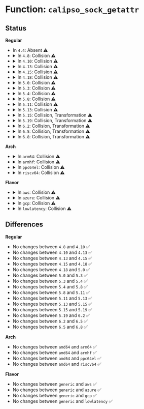 # Function: <code>calipso_sock_getattr</code>

## Status
<b>Regular</b>
<ul>
<li>
In <code>4.4</code>: Absent ⚠️
</li>
<li>
<details>
<summary>In <code>4.8</code>: Collision ⚠️</summary>

```c
int calipso_sock_getattr(struct sock *sk, struct netlbl_lsm_secattr *secattr);
```

**Collision:** Static-Global Collision

**Inline:** No

**Transformation:** False

**Instances:**

```
In net/ipv6/calipso.c (ffffffff818709d0)
Location: net/ipv6/calipso.c:1090
Inline: False
```
```
In net/netlabel/netlabel_calipso.c (ffffffff81883950)
Location: net/netlabel/netlabel_calipso.c:530
Inline: False
Direct callers:
  - net/netlabel/netlabel_kapi.c:netlbl_sock_getattr
```
**Symbols:**

```
ffffffff818709d0-ffffffff81870ade: calipso_sock_getattr (STB_LOCAL)
ffffffff81883950-ffffffff81883970: calipso_sock_getattr (STB_GLOBAL)
```
</details>
</li>
<li>
<details>
<summary>In <code>4.10</code>: Collision ⚠️</summary>

```c
int calipso_sock_getattr(struct sock *sk, struct netlbl_lsm_secattr *secattr);
```

**Collision:** Static-Global Collision

**Inline:** No

**Transformation:** False

**Instances:**

```
In net/ipv6/calipso.c (ffffffff818a3940)
Location: net/ipv6/calipso.c:1090
Inline: False
```
```
In net/netlabel/netlabel_calipso.c (ffffffff818b81f0)
Location: net/netlabel/netlabel_calipso.c:533
Inline: False
Direct callers:
  - net/netlabel/netlabel_kapi.c:netlbl_sock_getattr
```
**Symbols:**

```
ffffffff818a3940-ffffffff818a3a4e: calipso_sock_getattr (STB_LOCAL)
ffffffff818b81f0-ffffffff818b8210: calipso_sock_getattr (STB_GLOBAL)
```
</details>
</li>
<li>
<details>
<summary>In <code>4.13</code>: Collision ⚠️</summary>

```c
int calipso_sock_getattr(struct sock *sk, struct netlbl_lsm_secattr *secattr);
```

**Collision:** Static-Global Collision

**Inline:** No

**Transformation:** False

**Instances:**

```
In net/ipv6/calipso.c (ffffffff818c9f20)
Location: net/ipv6/calipso.c:1090
Inline: False
```
```
In net/netlabel/netlabel_calipso.c (ffffffff818deae0)
Location: net/netlabel/netlabel_calipso.c:533
Inline: False
Direct callers:
  - net/netlabel/netlabel_kapi.c:netlbl_sock_getattr
```
**Symbols:**

```
ffffffff818c9f20-ffffffff818ca005: calipso_sock_getattr (STB_LOCAL)
ffffffff818deae0-ffffffff818deb00: calipso_sock_getattr (STB_GLOBAL)
```
</details>
</li>
<li>
<details>
<summary>In <code>4.15</code>: Collision ⚠️</summary>

```c
int calipso_sock_getattr(struct sock *sk, struct netlbl_lsm_secattr *secattr);
```

**Collision:** Static-Global Collision

**Inline:** No

**Transformation:** False

**Instances:**

```
In net/ipv6/calipso.c (ffffffff8194d600)
Location: net/ipv6/calipso.c:1090
Inline: False
```
```
In net/netlabel/netlabel_calipso.c (ffffffff81964760)
Location: net/netlabel/netlabel_calipso.c:533
Inline: False
Direct callers:
  - net/netlabel/netlabel_kapi.c:netlbl_sock_getattr
```
**Symbols:**

```
ffffffff8194d600-ffffffff8194d750: calipso_sock_getattr (STB_LOCAL)
ffffffff81964760-ffffffff81964786: calipso_sock_getattr (STB_GLOBAL)
```
</details>
</li>
<li>
<details>
<summary>In <code>4.18</code>: Collision ⚠️</summary>

```c
int calipso_sock_getattr(struct sock *sk, struct netlbl_lsm_secattr *secattr);
```

**Collision:** Static-Global Collision

**Inline:** No

**Transformation:** False

**Instances:**

```
In net/ipv6/calipso.c (ffffffff819a6170)
Location: net/ipv6/calipso.c:1089
Inline: False
```
```
In net/netlabel/netlabel_calipso.c (ffffffff819be000)
Location: net/netlabel/netlabel_calipso.c:533
Inline: False
Direct callers:
  - net/netlabel/netlabel_kapi.c:netlbl_sock_getattr
```
**Symbols:**

```
ffffffff819a6170-ffffffff819a62c7: calipso_sock_getattr (STB_LOCAL)
ffffffff819be000-ffffffff819be026: calipso_sock_getattr (STB_GLOBAL)
```
</details>
</li>
<li>
<details>
<summary>In <code>5.0</code>: Collision ⚠️</summary>

```c
int calipso_sock_getattr(struct sock *sk, struct netlbl_lsm_secattr *secattr);
```

**Collision:** Static-Global Collision

**Inline:** No

**Transformation:** False

**Instances:**

```
In net/ipv6/calipso.c (ffffffff819dcf60)
Location: net/ipv6/calipso.c:1089
Inline: False
```
```
In net/netlabel/netlabel_calipso.c (ffffffff819f51a0)
Location: net/netlabel/netlabel_calipso.c:533
Inline: False
Direct callers:
  - net/netlabel/netlabel_kapi.c:netlbl_sock_getattr
```
**Symbols:**

```
ffffffff819dcf60-ffffffff819dd0b7: calipso_sock_getattr (STB_LOCAL)
ffffffff819f51a0-ffffffff819f51c6: calipso_sock_getattr (STB_GLOBAL)
```
</details>
</li>
<li>
<details>
<summary>In <code>5.3</code>: Collision ⚠️</summary>

```c
int calipso_sock_getattr(struct sock *sk, struct netlbl_lsm_secattr *secattr);
```

**Collision:** Static-Global Collision

**Inline:** No

**Transformation:** False

**Instances:**

```
In net/ipv6/calipso.c (ffffffff81a4bbb0)
Location: net/ipv6/calipso.c:1075
Inline: False
```
```
In net/netlabel/netlabel_calipso.c (ffffffff81a64670)
Location: net/netlabel/netlabel_calipso.c:520
Inline: False
Direct callers:
  - net/netlabel/netlabel_kapi.c:netlbl_sock_getattr
```
**Symbols:**

```
ffffffff81a4bbb0-ffffffff81a4bcc3: calipso_sock_getattr (STB_LOCAL)
ffffffff81a64670-ffffffff81a64696: calipso_sock_getattr (STB_GLOBAL)
```
</details>
</li>
<li>
<details>
<summary>In <code>5.4</code>: Collision ⚠️</summary>

```c
int calipso_sock_getattr(struct sock *sk, struct netlbl_lsm_secattr *secattr);
```

**Collision:** Static-Global Collision

**Inline:** No

**Transformation:** False

**Instances:**

```
In net/ipv6/calipso.c (ffffffff81a82780)
Location: net/ipv6/calipso.c:1075
Inline: False
```
```
In net/netlabel/netlabel_calipso.c (ffffffff81a9b1f0)
Location: net/netlabel/netlabel_calipso.c:520
Inline: False
Direct callers:
  - net/netlabel/netlabel_kapi.c:netlbl_sock_getattr
```
**Symbols:**

```
ffffffff81a82780-ffffffff81a82893: calipso_sock_getattr (STB_LOCAL)
ffffffff81a9b1f0-ffffffff81a9b216: calipso_sock_getattr (STB_GLOBAL)
```
</details>
</li>
<li>
<details>
<summary>In <code>5.8</code>: Collision ⚠️</summary>

```c
int calipso_sock_getattr(struct sock *sk, struct netlbl_lsm_secattr *secattr);
```

**Collision:** Static-Global Collision

**Inline:** No

**Transformation:** False

**Instances:**

```
In net/ipv6/calipso.c (ffffffff81b7d6a0)
Location: net/ipv6/calipso.c:1076
Inline: False
```
```
In net/netlabel/netlabel_calipso.c (ffffffff81b96a50)
Location: net/netlabel/netlabel_calipso.c:520
Inline: False
Direct callers:
  - net/netlabel/netlabel_kapi.c:netlbl_sock_getattr
```
**Symbols:**

```
ffffffff81b7d6a0-ffffffff81b7d802: calipso_sock_getattr (STB_LOCAL)
ffffffff81b96a50-ffffffff81b96a76: calipso_sock_getattr (STB_GLOBAL)
```
</details>
</li>
<li>
<details>
<summary>In <code>5.11</code>: Collision ⚠️</summary>

```c
int calipso_sock_getattr(struct sock *sk, struct netlbl_lsm_secattr *secattr);
```

**Collision:** Static-Global Collision

**Inline:** No

**Transformation:** False

**Instances:**

```
In net/ipv6/calipso.c (ffffffff81b8c7c0)
Location: net/ipv6/calipso.c:1072
Inline: False
```
```
In net/netlabel/netlabel_calipso.c (ffffffff81ba66c0)
Location: net/netlabel/netlabel_calipso.c:521
Inline: False
Direct callers:
  - net/netlabel/netlabel_kapi.c:netlbl_sock_getattr
```
**Symbols:**

```
ffffffff81b8c7c0-ffffffff81b8c92c: calipso_sock_getattr (STB_LOCAL)
ffffffff81ba66c0-ffffffff81ba66e6: calipso_sock_getattr (STB_GLOBAL)
```
</details>
</li>
<li>
<details>
<summary>In <code>5.13</code>: Collision ⚠️</summary>

```c
int calipso_sock_getattr(struct sock *sk, struct netlbl_lsm_secattr *secattr);
```

**Collision:** Static-Global Collision

**Inline:** No

**Transformation:** False

**Instances:**

```
In net/ipv6/calipso.c (ffffffff81b7b900)
Location: net/ipv6/calipso.c:1072
Inline: False
```
```
In net/netlabel/netlabel_calipso.c (ffffffff81b95850)
Location: net/netlabel/netlabel_calipso.c:521
Inline: False
Direct callers:
  - net/netlabel/netlabel_kapi.c:netlbl_sock_getattr
```
**Symbols:**

```
ffffffff81b7b900-ffffffff81b7ba69: calipso_sock_getattr (STB_LOCAL)
ffffffff81b95850-ffffffff81b95876: calipso_sock_getattr (STB_GLOBAL)
```
</details>
</li>
<li>
<details>
<summary>In <code>5.15</code>: Collision, Transformation ⚠️</summary>

```c
int calipso_sock_getattr(struct sock *sk, struct netlbl_lsm_secattr *secattr);
```

**Collision:** Static-Global Collision

**Inline:** No

**Transformation:** True

**Instances:**

```
In net/ipv6/calipso.c (0)
Location: net/ipv6/calipso.c:1072
Inline: False
```
```
In net/netlabel/netlabel_calipso.c (ffffffff81c62080)
Location: net/netlabel/netlabel_calipso.c:521
Inline: False
Direct callers:
  - net/netlabel/netlabel_kapi.c:netlbl_sock_getattr
```
**Symbols:**

```
ffffffff81c46260-ffffffff81c463d5: calipso_sock_getattr (STB_LOCAL)
ffffffff81d415a4-ffffffff81d415c4: calipso_sock_getattr.cold (STB_LOCAL)
ffffffff81c62080-ffffffff81c620a6: calipso_sock_getattr (STB_GLOBAL)
```
</details>
</li>
<li>
<details>
<summary>In <code>5.19</code>: Collision, Transformation ⚠️</summary>

```c
int calipso_sock_getattr(struct sock *sk, struct netlbl_lsm_secattr *secattr);
```

**Collision:** Static-Global Collision

**Inline:** No

**Transformation:** True

**Instances:**

```
In net/ipv6/calipso.c (0)
Location: net/ipv6/calipso.c:1072
Inline: False
```
```
In net/netlabel/netlabel_calipso.c (ffffffff81e04760)
Location: net/netlabel/netlabel_calipso.c:521
Inline: False
Direct callers:
  - net/netlabel/netlabel_kapi.c:netlbl_sock_getattr
```
**Symbols:**

```
ffffffff81de5690-ffffffff81de5840: calipso_sock_getattr (STB_LOCAL)
ffffffff81f0df18-ffffffff81f0df38: calipso_sock_getattr.cold (STB_LOCAL)
ffffffff81e04760-ffffffff81e04796: calipso_sock_getattr (STB_GLOBAL)
```
</details>
</li>
<li>
<details>
<summary>In <code>6.2</code>: Collision, Transformation ⚠️</summary>

```c
int calipso_sock_getattr(struct sock *sk, struct netlbl_lsm_secattr *secattr);
```

**Collision:** Static-Global Collision

**Inline:** No

**Transformation:** True

**Instances:**

```
In net/ipv6/calipso.c (0)
Location: net/ipv6/calipso.c:1072
Inline: False
```
```
In net/netlabel/netlabel_calipso.c (ffffffff81fd97e0)
Location: net/netlabel/netlabel_calipso.c:522
Inline: False
Direct callers:
  - net/netlabel/netlabel_kapi.c:netlbl_sock_getattr
```
**Symbols:**

```
ffffffff81fb7e90-ffffffff81fb8040: calipso_sock_getattr (STB_LOCAL)
ffffffff820b52c0-ffffffff820b52e0: calipso_sock_getattr.cold (STB_LOCAL)
ffffffff81fd97e0-ffffffff81fd9816: calipso_sock_getattr (STB_GLOBAL)
```
</details>
</li>
<li>
<details>
<summary>In <code>6.5</code>: Collision, Transformation ⚠️</summary>

```c
int calipso_sock_getattr(struct sock *sk, struct netlbl_lsm_secattr *secattr);
```

**Collision:** Static-Global Collision

**Inline:** No

**Transformation:** True

**Instances:**

```
In net/ipv6/calipso.c (0)
Location: net/ipv6/calipso.c:1072
Inline: False
```
```
In net/netlabel/netlabel_calipso.c (ffffffff820554b0)
Location: net/netlabel/netlabel_calipso.c:522
Inline: False
Direct callers:
  - net/netlabel/netlabel_kapi.c:netlbl_sock_getattr
```
**Symbols:**

```
ffffffff82018620-ffffffff820187c1: calipso_sock_getattr (STB_LOCAL)
ffffffff8213616d-ffffffff82136186: calipso_sock_getattr.cold (STB_LOCAL)
ffffffff820554b0-ffffffff820554e6: calipso_sock_getattr (STB_GLOBAL)
```
</details>
</li>
<li>
<details>
<summary>In <code>6.8</code>: Collision, Transformation ⚠️</summary>

```c
int calipso_sock_getattr(struct sock *sk, struct netlbl_lsm_secattr *secattr);
```

**Collision:** Static-Global Collision

**Inline:** No

**Transformation:** True

**Instances:**

```
In net/ipv6/calipso.c (0)
Location: net/ipv6/calipso.c:1072
Inline: False
```
```
In net/netlabel/netlabel_calipso.c (ffffffff82127dd0)
Location: net/netlabel/netlabel_calipso.c:525
Inline: False
Direct callers:
  - net/netlabel/netlabel_kapi.c:netlbl_sock_getattr
```
**Symbols:**

```
ffffffff820e75f0-ffffffff820e7791: calipso_sock_getattr (STB_LOCAL)
ffffffff82217d3d-ffffffff82217d56: calipso_sock_getattr.cold (STB_LOCAL)
ffffffff82127dd0-ffffffff82127e06: calipso_sock_getattr (STB_GLOBAL)
```
</details>
</li>
</ul>
<b>Arch</b>
<ul>
<li>
<details>
<summary>In <code>arm64</code>: Collision ⚠️</summary>

```c
int calipso_sock_getattr(struct sock *sk, struct netlbl_lsm_secattr *secattr);
```

**Collision:** Static-Global Collision

**Inline:** No

**Transformation:** False

**Instances:**

```
In net/ipv6/calipso.c (ffff800010d4eb20)
Location: net/ipv6/calipso.c:1075
Inline: False
```
```
In net/netlabel/netlabel_calipso.c (ffff800010d6af60)
Location: net/netlabel/netlabel_calipso.c:520
Inline: False
Direct callers:
  - net/netlabel/netlabel_kapi.c:netlbl_sock_getattr
```
**Symbols:**

```
ffff800010d4eb20-ffff800010d4ec64: calipso_sock_getattr (STB_LOCAL)
ffff800010d6af60-ffff800010d6afac: calipso_sock_getattr (STB_GLOBAL)
```
</details>
</li>
<li>
<details>
<summary>In <code>armhf</code>: Collision ⚠️</summary>

```c
int calipso_sock_getattr(struct sock *sk, struct netlbl_lsm_secattr *secattr);
```

**Collision:** Static-Global Collision

**Inline:** No

**Transformation:** False

**Instances:**

```
In net/ipv6/calipso.c (c0e4f3b4)
Location: net/ipv6/calipso.c:1075
Inline: False
```
```
In net/netlabel/netlabel_calipso.c (c0e6946c)
Location: net/netlabel/netlabel_calipso.c:520
Inline: False
Direct callers:
  - net/netlabel/netlabel_kapi.c:netlbl_sock_getattr
```
**Symbols:**

```
c0e4f3b4-c0e4f4b0: calipso_sock_getattr (STB_LOCAL)
c0e6946c-c0e694a8: calipso_sock_getattr (STB_GLOBAL)
```
</details>
</li>
<li>
<details>
<summary>In <code>ppc64el</code>: Collision ⚠️</summary>

```c
int calipso_sock_getattr(struct sock *sk, struct netlbl_lsm_secattr *secattr);
```

**Collision:** Static-Global Collision

**Inline:** No

**Transformation:** False

**Instances:**

```
In net/ipv6/calipso.c (c000000000e853d0)
Location: net/ipv6/calipso.c:1075
Inline: False
```
```
In net/netlabel/netlabel_calipso.c (c000000000ea84e0)
Location: net/netlabel/netlabel_calipso.c:520
Inline: False
Direct callers:
  - net/netlabel/netlabel_kapi.c:netlbl_sock_getattr
```
**Symbols:**

```
c000000000e853d0-c000000000e855e8: calipso_sock_getattr (STB_LOCAL)
c000000000ea84e0-c000000000ea8538: calipso_sock_getattr (STB_GLOBAL)
```
</details>
</li>
<li>
<details>
<summary>In <code>riscv64</code>: Collision ⚠️</summary>

```c
int calipso_sock_getattr(struct sock *sk, struct netlbl_lsm_secattr *secattr);
```

**Collision:** Static-Global Collision

**Inline:** No

**Transformation:** False

**Instances:**

```
In net/ipv6/calipso.c (ffffffe0008871ce)
Location: net/ipv6/calipso.c:1075
Inline: False
```
```
In net/netlabel/netlabel_calipso.c (ffffffe00089d8a8)
Location: net/netlabel/netlabel_calipso.c:520
Inline: False
Direct callers:
  - net/netlabel/netlabel_kapi.c:netlbl_sock_getattr
```
**Symbols:**

```
ffffffe0008871ce-ffffffe0008872e2: calipso_sock_getattr (STB_LOCAL)
ffffffe00089d8a8-ffffffe00089d8e6: calipso_sock_getattr (STB_GLOBAL)
```
</details>
</li>
</ul>
<b>Flavor</b>
<ul>
<li>
<details>
<summary>In <code>aws</code>: Collision ⚠️</summary>

```c
int calipso_sock_getattr(struct sock *sk, struct netlbl_lsm_secattr *secattr);
```

**Collision:** Static-Global Collision

**Inline:** No

**Transformation:** False

**Instances:**

```
In net/ipv6/calipso.c (ffffffff81a21e10)
Location: net/ipv6/calipso.c:1075
Inline: False
```
```
In net/netlabel/netlabel_calipso.c (ffffffff81a3a580)
Location: net/netlabel/netlabel_calipso.c:520
Inline: False
Direct callers:
  - net/netlabel/netlabel_kapi.c:netlbl_sock_getattr
```
**Symbols:**

```
ffffffff81a21e10-ffffffff81a21f23: calipso_sock_getattr (STB_LOCAL)
ffffffff81a3a580-ffffffff81a3a5a6: calipso_sock_getattr (STB_GLOBAL)
```
</details>
</li>
<li>
<details>
<summary>In <code>azure</code>: Collision ⚠️</summary>

```c
int calipso_sock_getattr(struct sock *sk, struct netlbl_lsm_secattr *secattr);
```

**Collision:** Static-Global Collision

**Inline:** No

**Transformation:** False

**Instances:**

```
In net/ipv6/calipso.c (ffffffff819debd0)
Location: net/ipv6/calipso.c:1075
Inline: False
```
```
In net/netlabel/netlabel_calipso.c (ffffffff819f71a0)
Location: net/netlabel/netlabel_calipso.c:520
Inline: False
Direct callers:
  - net/netlabel/netlabel_kapi.c:netlbl_sock_getattr
```
**Symbols:**

```
ffffffff819debd0-ffffffff819dece3: calipso_sock_getattr (STB_LOCAL)
ffffffff819f71a0-ffffffff819f71c6: calipso_sock_getattr (STB_GLOBAL)
```
</details>
</li>
<li>
<details>
<summary>In <code>gcp</code>: Collision ⚠️</summary>

```c
int calipso_sock_getattr(struct sock *sk, struct netlbl_lsm_secattr *secattr);
```

**Collision:** Static-Global Collision

**Inline:** No

**Transformation:** False

**Instances:**

```
In net/ipv6/calipso.c (ffffffff81a8c890)
Location: net/ipv6/calipso.c:1075
Inline: False
```
```
In net/netlabel/netlabel_calipso.c (ffffffff81aa6430)
Location: net/netlabel/netlabel_calipso.c:520
Inline: False
Direct callers:
  - net/netlabel/netlabel_kapi.c:netlbl_sock_getattr
```
**Symbols:**

```
ffffffff81a8c890-ffffffff81a8c9a3: calipso_sock_getattr (STB_LOCAL)
ffffffff81aa6430-ffffffff81aa6456: calipso_sock_getattr (STB_GLOBAL)
```
</details>
</li>
<li>
<details>
<summary>In <code>lowlatency</code>: Collision ⚠️</summary>

```c
int calipso_sock_getattr(struct sock *sk, struct netlbl_lsm_secattr *secattr);
```

**Collision:** Static-Global Collision

**Inline:** No

**Transformation:** False

**Instances:**

```
In net/ipv6/calipso.c (ffffffff81a99630)
Location: net/ipv6/calipso.c:1075
Inline: False
```
```
In net/netlabel/netlabel_calipso.c (ffffffff81ab27d0)
Location: net/netlabel/netlabel_calipso.c:520
Inline: False
Direct callers:
  - net/netlabel/netlabel_kapi.c:netlbl_sock_getattr
```
**Symbols:**

```
ffffffff81a99630-ffffffff81a9975a: calipso_sock_getattr (STB_LOCAL)
ffffffff81ab27d0-ffffffff81ab27f6: calipso_sock_getattr (STB_GLOBAL)
```
</details>
</li>
</ul>

## Differences
<b>Regular</b>
<ul>
<li>
No changes between <code>4.8</code> and <code>4.10</code> ✅
</li>
<li>
No changes between <code>4.10</code> and <code>4.13</code> ✅
</li>
<li>
No changes between <code>4.13</code> and <code>4.15</code> ✅
</li>
<li>
No changes between <code>4.15</code> and <code>4.18</code> ✅
</li>
<li>
No changes between <code>4.18</code> and <code>5.0</code> ✅
</li>
<li>
No changes between <code>5.0</code> and <code>5.3</code> ✅
</li>
<li>
No changes between <code>5.3</code> and <code>5.4</code> ✅
</li>
<li>
No changes between <code>5.4</code> and <code>5.8</code> ✅
</li>
<li>
No changes between <code>5.8</code> and <code>5.11</code> ✅
</li>
<li>
No changes between <code>5.11</code> and <code>5.13</code> ✅
</li>
<li>
No changes between <code>5.13</code> and <code>5.15</code> ✅
</li>
<li>
No changes between <code>5.15</code> and <code>5.19</code> ✅
</li>
<li>
No changes between <code>5.19</code> and <code>6.2</code> ✅
</li>
<li>
No changes between <code>6.2</code> and <code>6.5</code> ✅
</li>
<li>
No changes between <code>6.5</code> and <code>6.8</code> ✅
</li>
</ul>
<b>Arch</b>
<ul>
<li>
No changes between <code>amd64</code> and <code>arm64</code> ✅
</li>
<li>
No changes between <code>amd64</code> and <code>armhf</code> ✅
</li>
<li>
No changes between <code>amd64</code> and <code>ppc64el</code> ✅
</li>
<li>
No changes between <code>amd64</code> and <code>riscv64</code> ✅
</li>
</ul>
<b>Flavor</b>
<ul>
<li>
No changes between <code>generic</code> and <code>aws</code> ✅
</li>
<li>
No changes between <code>generic</code> and <code>azure</code> ✅
</li>
<li>
No changes between <code>generic</code> and <code>gcp</code> ✅
</li>
<li>
No changes between <code>generic</code> and <code>lowlatency</code> ✅
</li>
</ul>
